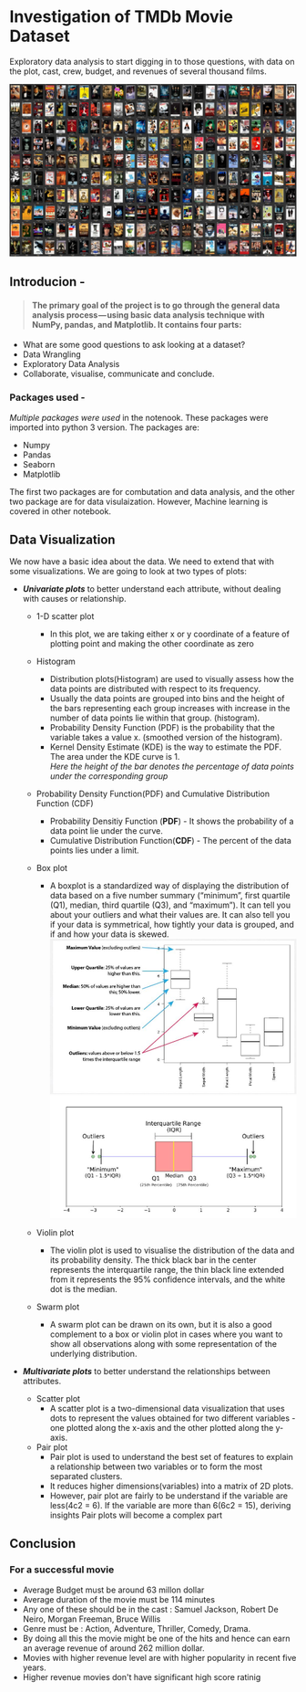 # Investigation of TMDb Movie Dataset
Exploratory data analysis to start digging in to those questions, with data on the plot, cast, crew, budget, and revenues of several thousand films.

![](TMDb_pic.png)
## Introducion  -
> #### The primary goal of the project is to go through the general data analysis process — using basic data analysis technique with NumPy, pandas, and Matplotlib. It contains four parts:
* What are some good questions to ask looking at a dataset?
* Data Wrangling
* Exploratory Data Analysis
* Collaborate, visualise, communicate and conclude.


### Packages used - 
*Multiple packages were used* in the notenook. These packages were imported into python 3 version. The packages are:
* Numpy
* Pandas
* Seaborn
* Matplotlib

The first two packages are for combutation and data analysis, and the other two package are for data visulaization. However, Machine learning is covered in other notebook.


## Data Visualization
We now have a basic idea about the data. We need to extend that with some visualizations.
We are going to look at two types of plots:

- ***Univariate plots*** to better understand each attribute, without dealing with causes or relationship.
    * 1-D scatter plot
        - In this plot, we are taking either x or y coordinate of a feature of plotting point and making the other coordinate as zero
    * Histogram
        - Distribution plots(Histogram) are used to visually assess how the data points are distributed with respect to its frequency.
        - Usually the data points are grouped into bins and the height of the bars representing each group increases with increase in the number of data points lie within that group. (histogram).
        - Probability Density Function (PDF) is the probability that the variable takes a value x. (smoothed version of the histogram).
        - Kernel Density Estimate (KDE) is the way to estimate the PDF. The area under the KDE curve is 1.  
            *Here the height of the bar denotes the percentage of data points under the corresponding group*
   
    *  Probability Density Function(PDF) and Cumulative Distribution Function (CDF)
        - Probability Densitiy Function (**PDF**) - It shows the probability of a data point lie under the curve.  
        - Cumulative Distribution Function(**CDF**) - The percent of the data points lies under a limit.
    * Box plot
        - A boxplot is a standardized way of displaying the distribution of data based on a five number summary (“minimum”, first quartile (Q1), median, third quartile (Q3), and “maximum”). It can tell you about your outliers and what their values are. It can also tell you if your data is symmetrical, how tightly your data is grouped, and if and how your data is skewed.
![](Boxplot_1.JPG)
![](Boxplot_2.JPG)

    * Violin plot
        * The violin plot is used to visualise the distribution of the data and its probability density. The thick black bar in the center represents the interquartile range, the thin black line extended from it represents the 95% confidence intervals, and the white dot is the median.

    * Swarm plot
        * A swarm plot can be drawn on its own, but it is also a good complement to a box or violin plot in cases where you want to show all observations along with some representation of the underlying distribution.
 
     
- ***Multivariate plots*** to better understand the relationships between attributes.
    * Scatter plot
        * A scatter plot is a two-dimensional data visualization that uses dots to represent the values obtained for two different variables - one plotted along the x-axis and the other plotted along the y-axis.
    * Pair plot
        * Pair plot is used to understand the best set of features to explain a relationship between two variables or to form the most separated clusters.
        * It reduces higher dimensions(variables) into a matrix of 2D plots.
        * However, pair plot are fairly to be understand if the variable are less(4c2 = 6). If the variable are more than 6(6c2 = 15), deriving insights Pair plots will become a complex part

## Conclusion

### For a successful movie
 - Average Budget must be around 63 millon dollar
 - Average duration of the movie must be 114 minutes
 - Any one of these should be in the cast : Samuel Jackson, Robert De Neiro, Morgan Freeman, Bruce Willis
 - Genre must be : Action, Adventure, Thriller, Comedy, Drama.
 - By doing all this the movie might be one of the hits and hence can earn an average revenue of around 262 million dollar.
 - Movies with higher revenue level are with higher popularity in recent five years.
 - Higher revenue movies don't have significant high score ratinig